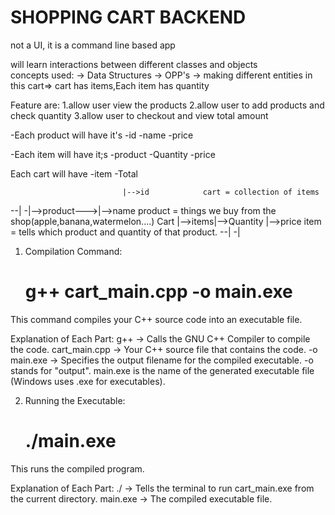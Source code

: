 # SHOPPING CART BACKEND 
not a UI, it is  a command line based app

will learn interactions between different classes and objects  
concepts used:
 -> Data Structures
 -> OPP's
 -> making different entities
in this cart=> cart has items,Each item has quantity

Feature are:
 1.allow user view the products
 2.allow user to add products and check quantity 
 3.allow user to checkout and view total amount

-Each product will have it's 
   -id
   -name
   -price

-Each item will have it;s
  -product
  -Quantity
  -price

Each cart will have
  -item
  -Total


                             |-->id            cart = collection of items
   --|       -|-->product--->|-->name          product = things we buy from the shop(apple,banana,watermelon....)
Cart |-->items|-->Quantity   |-->price         item = tells which product and quantity of that product.
   --|       -|



1. Compilation Command:
   # g++ cart_main.cpp -o main.exe
 This command compiles your C++ source code into an executable file.

 Explanation of Each Part:
  g++ → Calls the GNU C++ Compiler to compile the code.
  cart_main.cpp → Your C++ source file that contains the code.
  -o main.exe → Specifies the output filename for the compiled executable.
  -o stands for "output".
  main.exe is the name of the generated executable file (Windows uses .exe for executables).

2. Running the Executable:
   # ./main.exe

 This runs the compiled program.

 Explanation of Each Part:
  ./ → Tells the terminal to run cart_main.exe from the current directory.
  main.exe → The compiled executable file. 